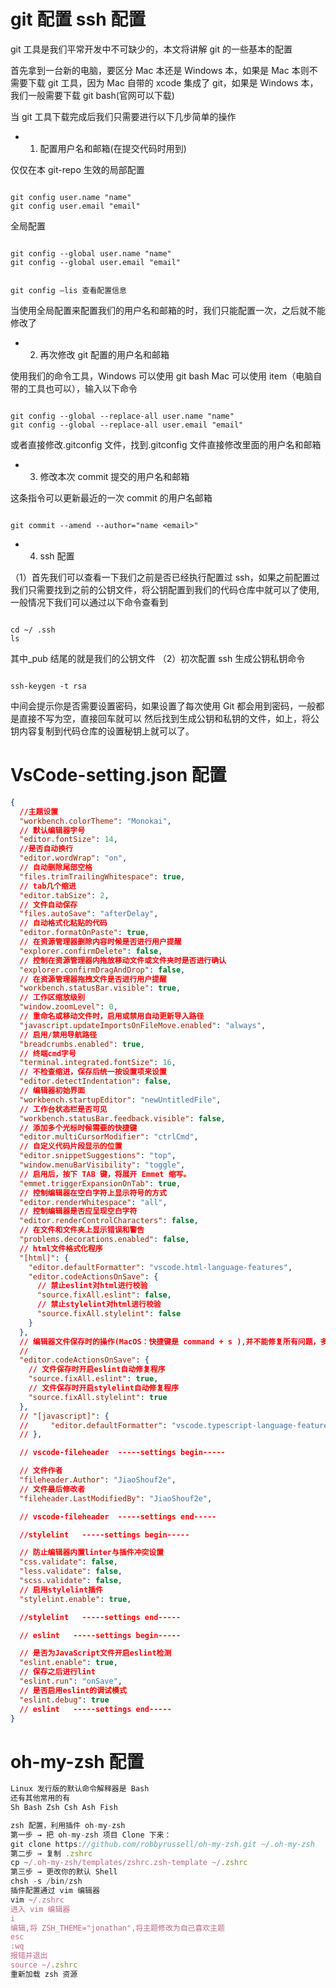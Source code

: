 # git 配置 ssh 配置

git 工具是我们平常开发中不可缺少的，本文将讲解 git 的一些基本的配置

首先拿到一台新的电脑，要区分 Mac 本还是 Windows 本，如果是 Mac 本则不需要下载 git 工具，因为 Mac 自带的 xcode 集成了 git，如果是 Windows 本，我们一般需要下载 git bash(官网可以下载)

当 git 工具下载完成后我们只需要进行以下几步简单的操作

- 1. 配置用户名和邮箱(在提交代码时用到)

仅仅在本 git-repo 生效的局部配置

```

git config user.name "name"
git config user.email "email"

```

全局配置

```

git config --global user.name "name"
git config --global user.email "email"

```

```

git config –lis 查看配置信息

```

当使用全局配置来配置我们的用户名和邮箱的时，我们只能配置一次，之后就不能修改了

- 2. 再次修改 git 配置的用户名和邮箱

使用我们的命令工具，Windows 可以使用 git bash Mac 可以使用 item（电脑自带的工具也可以），输入以下命令

```

git config --global --replace-all user.name "name"
git config --global --replace-all user.email "email"

```

或者直接修改.gitconfig 文件，找到.gitconfig 文件直接修改里面的用户名和邮箱

- 3. 修改本次 commit 提交的用户名和邮箱

这条指令可以更新最近的一次 commit 的用户名邮箱

```

git commit --amend --author="name <email>"

```

- 4. ssh 配置

（1）首先我们可以查看一下我们之前是否已经执行配置过 ssh，如果之前配置过我们只需要找到之前的公钥文件，将公钥配置到我们的代码仓库中就可以了使用,一般情况下我们可以通过以下命令查看到

```

cd ~/ .ssh
ls

```

其中\_pub 结尾的就是我们的公钥文件
（2）初次配置 ssh
生成公钥私钥命令

```

ssh-keygen -t rsa

```

中间会提示你是否需要设置密码，如果设置了每次使用 Git 都会用到密码，一般都是直接不写为空，直接回车就可以
然后找到生成公钥和私钥的文件，如上，将公钥内容复制到代码仓库的设置秘钥上就可以了。

# VsCode-setting.json 配置

```json
{
  //主题设置
  "workbench.colorTheme": "Monokai",
  // 默认编辑器字号
  "editor.fontSize": 14,
  //是否自动换行
  "editor.wordWrap": "on",
  // 自动删除尾部空格
  "files.trimTrailingWhitespace": true,
  // tab几个缩进
  "editor.tabSize": 2,
  // 文件自动保存
  "files.autoSave": "afterDelay",
  // 自动格式化粘贴的代码
  "editor.formatOnPaste": true,
  // 在资源管理器删除内容时候是否进行用户提醒
  "explorer.confirmDelete": false,
  // 控制在资源管理器内拖放移动文件或文件夹时是否进行确认
  "explorer.confirmDragAndDrop": false,
  // 在资源管理器拖拽文件是否进行用户提醒
  "workbench.statusBar.visible": true,
  // 工作区缩放级别
  "window.zoomLevel": 0,
  // 重命名或移动文件时，启用或禁用自动更新导入路径
  "javascript.updateImportsOnFileMove.enabled": "always",
  // 启用/禁用导航路径
  "breadcrumbs.enabled": true,
  // 终端cmd字号
  "terminal.integrated.fontSize": 16,
  // 不检查缩进，保存后统一按设置项来设置
  "editor.detectIndentation": false,
  // 编辑器初始界面
  "workbench.startupEditor": "newUntitledFile",
  // 工作台状态栏是否可见
  "workbench.statusBar.feedback.visible": false,
  // 添加多个光标时候需要的快捷键
  "editor.multiCursorModifier": "ctrlCmd",
  // 自定义代码片段显示的位置
  "editor.snippetSuggestions": "top",
  "window.menuBarVisibility": "toggle",
  // 启用后，按下 TAB 键，将展开 Emmet 缩写。
  "emmet.triggerExpansionOnTab": true,
  // 控制编辑器在空白字符上显示符号的方式
  "editor.renderWhitespace": "all",
  // 控制编辑器是否应呈现空白字符
  "editor.renderControlCharacters": false,
  // 在文件和文件夹上显示错误和警告
  "problems.decorations.enabled": false,
  // html文件格式化程序
  "[html]": {
    "editor.defaultFormatter": "vscode.html-language-features",
    "editor.codeActionsOnSave": {
      // 禁止eslint对html进行校验
      "source.fixAll.eslint": false,
      // 禁止stylelint对html进行校验
      "source.fixAll.stylelint": false
    }
  },
  // 编辑器文件保存时的操作(MacOS：快捷键是 command + s ),并不能修复所有问题，多数还是需要手动修复
  //
  "editor.codeActionsOnSave": {
    // 文件保存时开启eslint自动修复程序
    "source.fixAll.eslint": true,
    // 文件保存时开启stylelint自动修复程序
    "source.fixAll.stylelint": true
  },
  // "[javascript]": {
  //     "editor.defaultFormatter": "vscode.typescript-language-features"
  // },

  // vscode-fileheader  -----settings begin-----

  // 文件作者
  "fileheader.Author": "JiaoShouf2e",
  // 文件最后修改者
  "fileheader.LastModifiedBy": "JiaoShouf2e",

  // vscode-fileheader  -----settings end-----

  //stylelint   -----settings begin-----

  // 防止编辑器内置linter与插件冲突设置
  "css.validate": false,
  "less.validate": false,
  "scss.validate": false,
  // 启用stylelint插件
  "stylelint.enable": true,

  //stylelint   -----settings end-----

  // eslint   -----settings begin-----

  // 是否为JavaScript文件开启eslint检测
  "eslint.enable": true,
  // 保存之后进行lint
  "eslint.run": "onSave",
  // 是否启用eslint的调试模式
  "eslint.debug": true
  // eslint   -----settings end-----
}
```

# oh-my-zsh 配置

```js
Linux 发行版的默认命令解释器是 Bash
还有其他常用的有
Sh Bash Zsh Csh Ash Fish

zsh 配置，利用插件 oh-my-zsh
第一步 → 把 oh-my-zsh 项目 Clone 下来：
git clone https://github.com/robbyrussell/oh-my-zsh.git ~/.oh-my-zsh
第二步 → 复制 .zshrc
cp ~/.oh-my-zsh/templates/zshrc.zsh-template ~/.zshrc
第三步 → 更改你的默认 Shell
chsh -s /bin/zsh
插件配置通过 vim 编辑器
vim ~/.zshrc
进入 vim 编辑器
i
编辑,将 ZSH_THEME="jonathan",将主题修改为自己喜欢主题
esc
:wq
报错并退出
source ~/.zshrc
重新加载 zsh 资源

```
